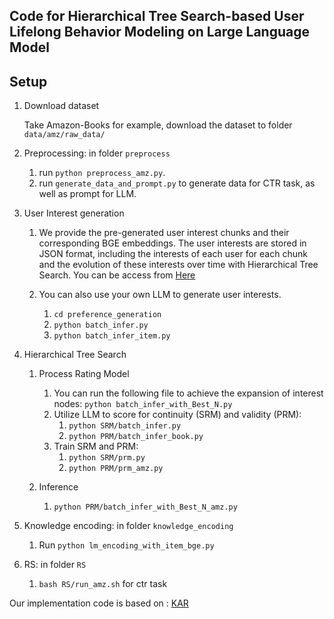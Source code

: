 ## Code for Hierarchical Tree Search-based User Lifelong Behavior Modeling on Large Language Model

## Setup

1. Download dataset
   
   Take Amazon-Books for example, download the dataset to folder `data/amz/raw_data/`
2. Preprocessing: in folder `preprocess`
   1. run `python preprocess_amz.py`.
   2. run `generate_data_and_prompt.py` to generate data for CTR task, as well as prompt for LLM.
   
3. User Interest generation
   1. We provide the pre-generated user interest chunks and their corresponding BGE embeddings. The user interests are stored in JSON format, including the interests of each user for each chunk and the evolution of these interests over time with Hierarchical Tree Search.
   You can be access from [Here](https://drive.google.com/drive/folders/1OdL6JPq_UZUSCO3skAIX3NOxF81goB3F?usp=sharing)

   2. You can also use your own LLM to generate user interests.
      1. `cd preference_generation`
      2. `python batch_infer.py`
      3. `python batch_infer_item.py`

4. Hierarchical Tree Search
   1. Process Rating Model
      1. You can run the following file to achieve the expansion of interest nodes:
         `python batch_infer_with_Best_N.py`
      2. Utilize LLM to score for continuity (SRM) and validity (PRM):
         1. `python SRM/batch_infer.py`
         2. `python PRM/batch_infer_book.py`
      3. Train SRM and PRM:
         1. `python SRM/prm.py`
         2. `python PRM/prm_amz.py`
   
   2. Inference
      1. `python PRM/batch_infer_with_Best_N_amz.py`

5. Knowledge encoding: in folder `knowledge_encoding`
   1. Run `python lm_encoding_with_item_bge.py`

6. RS: in folder `RS`
   1. `bash RS/run_amz.sh` for ctr task

Our implementation code is based on : 
[KAR](https://github.com/YunjiaXi/Open-World-Knowledge-Augmented-Recommendation/tree/main)
